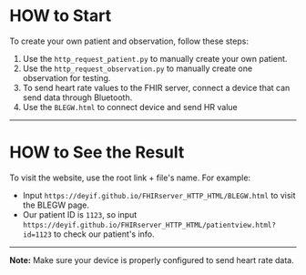 # HOW to Start

To create your own patient and observation, follow these steps:

1. Use the `http_request_patient.py` to manually create your own patient.
2. Use the `http_request_observation.py` to manually create one observation for testing.
3. To send heart rate values to the FHIR server, connect a device that can send data through Bluetooth.
4. Use the `BLEGW.html` to connect device and send HR value

---

# HOW to See the Result

To visit the website, use the root link + file's name. For example:

- Input `https://deyif.github.io/FHIRserver_HTTP_HTML/BLEGW.html` to visit the BLEGW page.
- Our patient ID is `1123`, so input `https://deyif.github.io/FHIRserver_HTTP_HTML/patientview.html?id=1123` to check our patient's info.

---

**Note:** Make sure your device is properly configured to send heart rate data.

